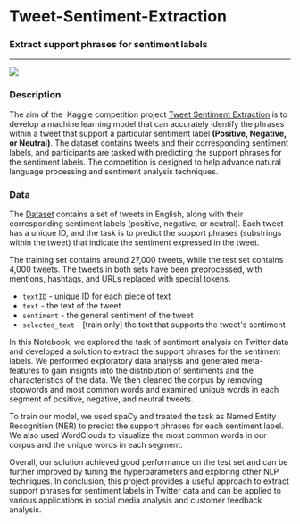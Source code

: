 # Tweet-Sentiment-Extraction
### Extract support phrases for sentiment labels
---

![](https://media.giphy.com/media/xUPGcEOEllmvFAvako/giphy.gif)

### **Description**
The aim of the  Kaggle competition project [Tweet Sentiment Extraction](https://www.kaggle.com/competitions/tweet-sentiment-extraction/overview) is to develop a machine learning model that can accurately identify the phrases within a tweet that support a particular sentiment label **(Positive, Negative, or Neutral)**. The dataset contains tweets and their corresponding sentiment labels, and participants are tasked with predicting the support phrases for the sentiment labels. The competition is designed to help advance natural language processing and sentiment analysis techniques.

### Data
The [Dataset](https://www.kaggle.com/competitions/tweet-sentiment-extraction/data) contains a set of tweets in English, along with their corresponding sentiment labels (positive, negative, or neutral). Each tweet has a unique ID, and the task is to predict the support phrases (substrings within the tweet) that indicate the sentiment expressed in the tweet.

The training set contains around 27,000 tweets, while the test set contains 4,000 tweets. The tweets in both sets have been preprocessed, with mentions, hashtags, and URLs replaced with special tokens.

- `textID` - unique ID for each piece of text
- `text` - the text of the tweet
- `sentiment` - the general sentiment of the tweet
- `selected_text` - [train only] the text that supports the tweet's sentiment

In this Notebook, we explored the task of sentiment analysis on Twitter data and developed a solution to extract the support phrases for the sentiment labels. We performed exploratory data analysis and generated meta-features to gain insights into the distribution of sentiments and the characteristics of the data. We then cleaned the corpus by removing stopwords and most common words and examined unique words in each segment of positive, negative, and neutral tweets.

To train our model, we used spaCy and treated the task as Named Entity Recognition (NER) to predict the support phrases for each sentiment label. We also used WordClouds to visualize the most common words in our corpus and the unique words in each segment.

Overall, our solution achieved good performance on the test set and can be further improved by tuning the hyperparameters and exploring other NLP techniques. In conclusion, this project provides a useful approach to extract support phrases for sentiment labels in Twitter data and can be applied to various applications in social media analysis and customer feedback analysis.
